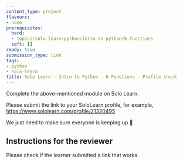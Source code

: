 ```yaml
---
content_type: project
flavours:
- none
prerequisites:
  hard:
  - topics/solo-learn/python/intro-to-python/6-functions
  soft: []
ready: true
submission_type: link
tags:
- python
- solo-learn
title: Solo Learn - Intro to Python - 6 Functions - Profile check
---
```


Complete the above-mentioned module on Solo Learn.

Please submit the link to your SoloLearn profile, for example, https://www.sololearn.com/profile/21320495

We just need to make sure everyone is keeping up 💚

## Instructions for the reviewer

Please check if the learner submitted a link that works.

